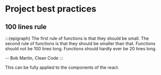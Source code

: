 # Project best practices

## 100 lines rule

:::{epigraph}
The first rule of functions is that they should be small. The second rule of functions is that they should be smaller than that. Functions should not be 100 lines long. Functions should hardly ever be 20 lines long.

-- Bob Martin, Clean Code
:::


This can be fully applied to the components of the react.